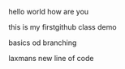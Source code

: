 
hello world how are you

this is my firstgithub class demo

basics od branching

laxmans new line of code